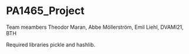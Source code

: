 # PA1465_Project
Team meambers Theodor Maran, Abbe Möllerström, Emil Liehl, DVAMI21, BTH

Required libraries pickle and hashlib.


